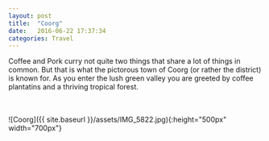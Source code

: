 ```yaml
---
layout: post
title:  "Coorg"
date:   2016-06-22 17:37:34
categories: Travel
---
```

Coffee and Pork curry not quite two things that share a lot of things in common. But that is what the pictorous town of Coorg (or rather the district) is known for.
As you enter the lush green valley you are greeted by coffee plantatins and a thriving tropical forest.

<br><br>
![Coorg]({{ site.baseurl }}/assets/IMG_5822.jpg){:height="500px" width="700px"}
<br>